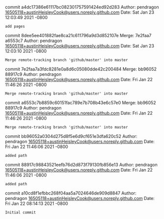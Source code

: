 commit a4dc17386e61117bc082301757591424ed92d283
Author: pendragon <16505118+austinHeisleyCook@users.noreply.github.com>
Date:   Sat Jan 23 12:03:49 2021 -0800

    add pages

commit 8dee5ee401882fae8ca21c611796a9d3d852107e
Merge: 7e2faa7 a6553c7
Author: pendragon <16505118+austinHeisleyCook@users.noreply.github.com>
Date:   Sat Jan 23 12:03:10 2021 -0800

    Merge remote-tracking branch 'github/master' into master

commit 7e2faa7a3fdc8281e0a8d6c05080dde42c200484
Merge: bb96052 88917c9
Author: pendragon <16505118+austinHeisleyCook@users.noreply.github.com>
Date:   Fri Jan 22 11:46:26 2021 -0800

    Merge remote-tracking branch 'github/master' into master

commit a6553c7b8859c60151fac789e7b708b43e6c57e0
Merge: bb96052 88917c9
Author: pendragon <16505118+austinHeisleyCook@users.noreply.github.com>
Date:   Fri Jan 22 11:46:26 2021 -0800

    Merge remote-tracking branch 'github/master' into master

commit bb96052a0304d275d8f5e6d9cf651e3dfa620c52
Author: pendragon <16505118+austinHeisleyCook@users.noreply.github.com>
Date:   Fri Jan 22 11:46:06 2021 -0800

    added path

commit 88917c98843521eefb76d2d873f79130fb856e13
Author: pendragon <16505118+austinHeisleyCook@users.noreply.github.com>
Date:   Fri Jan 22 11:46:06 2021 -0800

    added path

commit a10cd8f1efbbc268f04aa5a7024646de909d8847
Author: pendragon <16505118+austinHeisleyCook@users.noreply.github.com>
Date:   Fri Jan 22 08:14:13 2021 -0800

    Initial commit
